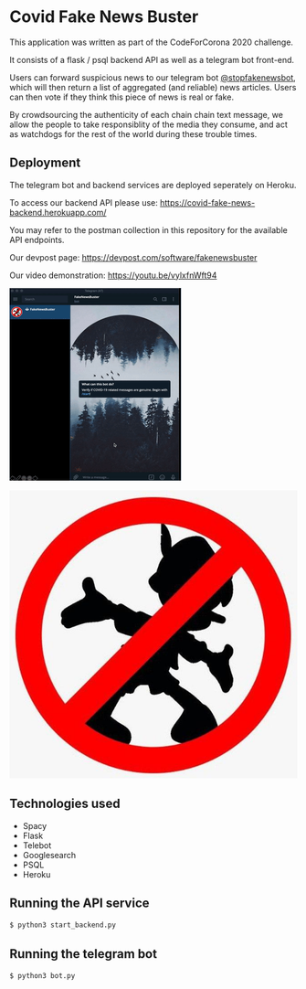 # Covid Fake News Buster
This application was written as part of the CodeForCorona 2020 challenge.

It consists of a flask / psql backend API as well as a telegram bot front-end.

Users can forward suspicious news to our telegram bot [@stopfakenewsbot](https://t.me/stopfakenewsbot), which will then return a list of aggregated (and reliable) news articles.
Users can then vote if they think this piece of news is real or fake. 

By crowdsourcing the authenticity of each chain chain text message, we allow the people to take responsiblity of the media they consume, and act as watchdogs for the rest of the world during these trouble times.

## Deployment
The telegram bot and backend services are deployed seperately on Heroku.

To access our backend API please use:
https://covid-fake-news-backend.herokuapp.com/ 

You may refer to the postman collection in this repository for the available API endpoints.

Our devpost page:
https://devpost.com/software/fakenewsbuster

Our video demonstration:
https://youtu.be/vylxfnWft94

![image](./assets/fakeNewsBusterDemo.gif)

![image](./assets/logo.jpg)


## Technologies used 
- Spacy
- Flask
- Telebot
- Googlesearch
- PSQL
- Heroku

## Running the API service

```bash
$ python3 start_backend.py
```

## Running the telegram bot

```bash
$ python3 bot.py
```

